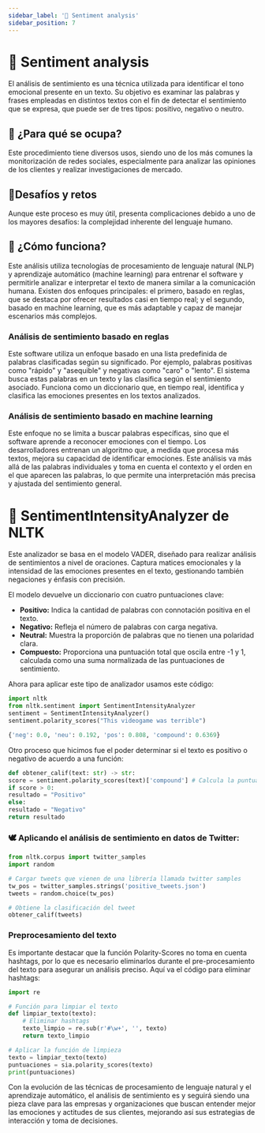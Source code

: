 ```yaml
---
sidebar_label: '🩵 Sentiment analysis'
sidebar_position: 7
---
```


# 🩵 Sentiment analysis


El análisis de sentimiento es una técnica utilizada para identificar el tono emocional presente en un texto. Su objetivo es examinar las palabras y frases empleadas en distintos textos con el fin de detectar el sentimiento que se expresa, que puede ser de tres tipos: positivo, negativo o neutro.

## 📌 ¿Para qué se ocupa?

Este procedimiento tiene diversos usos, siendo uno de los más comunes la monitorización de redes sociales, especialmente para analizar las opiniones de los clientes y realizar investigaciones de mercado.

## 🫧Desafíos y retos

Aunque este proceso es muy útil, presenta complicaciones debido a uno de los mayores desafíos: la complejidad inherente del lenguaje humano.

## 🔧 ¿Cómo funciona?

Este análisis utiliza tecnologías de procesamiento de lenguaje natural (NLP) y aprendizaje automático (machine learning) para entrenar el software y permitirle analizar e interpretar el texto de manera similar a la comunicación humana. Existen dos enfoques principales: el primero, basado en reglas, que se destaca por ofrecer resultados casi en tiempo real; y el segundo, basado en machine learning, que es más adaptable y capaz de manejar escenarios más complejos.

### **Análisis de sentimiento basado en reglas**

Este software utiliza un enfoque basado en una lista predefinida de palabras clasificadas según su significado. Por ejemplo, palabras positivas como "rápido" y "asequible" y negativas como "caro" o "lento". El sistema busca estas palabras en un texto y las clasifica según el sentimiento asociado. Funciona como un diccionario que, en tiempo real, identifica y clasifica las emociones presentes en los textos analizados.

### **Análisis de sentimiento basado en machine learning**

Este enfoque no se limita a buscar palabras específicas, sino que el software aprende a reconocer emociones con el tiempo. Los desarrolladores entrenan un algoritmo que, a medida que procesa más textos, mejora su capacidad de identificar emociones. Este análisis va más allá de las palabras individuales y toma en cuenta el contexto y el orden en el que aparecen las palabras, lo que permite una interpretación más precisa y ajustada del sentimiento general.

#  🧮 SentimentIntensityAnalyzer de NLTK

Este analizador se basa en el modelo VADER, diseñado para realizar análisis de sentimientos a nivel de oraciones. Captura matices emocionales y la intensidad de las emociones presentes en el texto, gestionando también negaciones y énfasis con precisión.

El modelo devuelve un diccionario con cuatro puntuaciones clave:

- **Positivo:** Indica la cantidad de palabras con connotación positiva en el texto.
- **Negativo:** Refleja el número de palabras con carga negativa.
- **Neutral:** Muestra la proporción de palabras que no tienen una polaridad clara.
- **Compuesto:** Proporciona una puntuación total que oscila entre -1 y 1, calculada como una suma normalizada de las puntuaciones de sentimiento.

Ahora para aplicar este tipo de analizador usamos este código:

```python title="Codiguito Python"
import nltk
from nltk.sentiment import SentimentIntensityAnalyzer
sentiment = SentimentIntensityAnalyzer()
sentiment.polarity_scores("This videogame was terrible")
```

```python title="Output"
{'neg': 0.0, 'neu': 0.192, 'pos': 0.808, 'compound': 0.6369}
```
Otro proceso que hicimos fue el poder determinar si el texto es positivo o negativo de acuerdo a una función:

```python title="Output"
def obtener_calif(text: str) -> str:
score = sentiment.polarity_scores(text)['compound'] # Calcula la puntuación del 'compound'
if score > 0:
resultado = "Positivo"
else:
resultado = "Negativo"
return resultado
```

### 🕊️ Aplicando el análisis de sentimiento en datos de Twitter:

```python title="Output"
from nltk.corpus import twitter_samples
import random

# Cargar tweets que vienen de una librería llamada twitter samples
tw_pos = twitter_samples.strings('positive_tweets.json')
tweets = random.choice(tw_pos)

# Obtiene la clasificación del tweet
obtener_calif(tweets)

```

### Preprocesamiento del texto

Es importante destacar que la función Polarity-Scores no toma en cuenta hashtags, por lo que es necesario eliminarlos durante el pre-procesamiento del texto para asegurar un análisis preciso. Aquí va el código para eliminar hashtags:

```python title="Output"
import re

# Función para limpiar el texto
def limpiar_texto(texto):
    # Eliminar hashtags
    texto_limpio = re.sub(r'#\w+', '', texto)
    return texto_limpio

# Aplicar la función de limpieza
texto = limpiar_texto(texto)
puntuaciones = sia.polarity_scores(texto)
print(puntuaciones)

```

Con la evolución de las técnicas de procesamiento de lenguaje natural y el aprendizaje automático, el análisis de sentimiento es y seguirá siendo una pieza clave para las empresas y organizaciones que buscan entender mejor las emociones y actitudes de sus clientes, mejorando así sus estrategias de interacción y toma de decisiones.